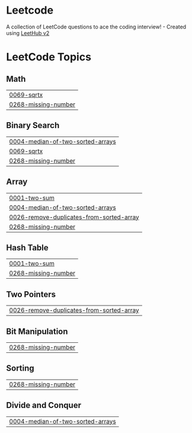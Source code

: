 # Leetcode
A collection of LeetCode questions to ace the coding interview! - Created using [LeetHub v2](https://github.com/arunbhardwaj/LeetHub-2.0)

<!---LeetCode Topics Start-->
# LeetCode Topics
## Math
|  |
| ------- |
| [0069-sqrtx](https://github.com/Shubh-debug/Leetcode/tree/master/0069-sqrtx) |
| [0268-missing-number](https://github.com/Shubh-debug/Leetcode/tree/master/0268-missing-number) |
## Binary Search
|  |
| ------- |
| [0004-median-of-two-sorted-arrays](https://github.com/Shubh-debug/Leetcode/tree/master/0004-median-of-two-sorted-arrays) |
| [0069-sqrtx](https://github.com/Shubh-debug/Leetcode/tree/master/0069-sqrtx) |
| [0268-missing-number](https://github.com/Shubh-debug/Leetcode/tree/master/0268-missing-number) |
## Array
|  |
| ------- |
| [0001-two-sum](https://github.com/Shubh-debug/Leetcode/tree/master/0001-two-sum) |
| [0004-median-of-two-sorted-arrays](https://github.com/Shubh-debug/Leetcode/tree/master/0004-median-of-two-sorted-arrays) |
| [0026-remove-duplicates-from-sorted-array](https://github.com/Shubh-debug/Leetcode/tree/master/0026-remove-duplicates-from-sorted-array) |
| [0268-missing-number](https://github.com/Shubh-debug/Leetcode/tree/master/0268-missing-number) |
## Hash Table
|  |
| ------- |
| [0001-two-sum](https://github.com/Shubh-debug/Leetcode/tree/master/0001-two-sum) |
| [0268-missing-number](https://github.com/Shubh-debug/Leetcode/tree/master/0268-missing-number) |
## Two Pointers
|  |
| ------- |
| [0026-remove-duplicates-from-sorted-array](https://github.com/Shubh-debug/Leetcode/tree/master/0026-remove-duplicates-from-sorted-array) |
## Bit Manipulation
|  |
| ------- |
| [0268-missing-number](https://github.com/Shubh-debug/Leetcode/tree/master/0268-missing-number) |
## Sorting
|  |
| ------- |
| [0268-missing-number](https://github.com/Shubh-debug/Leetcode/tree/master/0268-missing-number) |
## Divide and Conquer
|  |
| ------- |
| [0004-median-of-two-sorted-arrays](https://github.com/Shubh-debug/Leetcode/tree/master/0004-median-of-two-sorted-arrays) |
<!---LeetCode Topics End-->